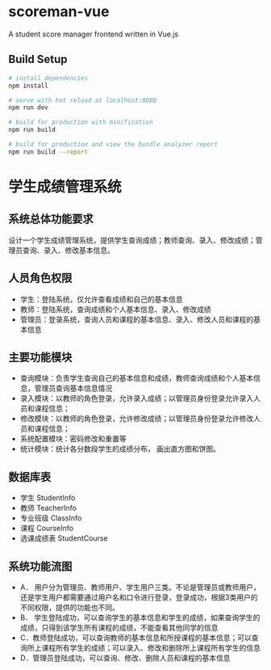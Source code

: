 # scoreman-vue

A student score manager frontend written in Vue.js 

## Build Setup

``` bash
# install dependencies
npm install

# serve with hot reload at localhost:8080
npm run dev

# build for production with minification
npm run build

# build for production and view the bundle analyzer report
npm run build --report
```

# 学生成绩管理系统

## 系统总体功能要求
设计一个学生成绩管理系统，提供学生查询成绩；教师查询、录入、修改成绩；管理员查询、录入、修改基本信息。

## 人员角色权限
- 学生：登陆系统，仅允许查看成绩和自己的基本信息
- 教师：登陆系统，查询成绩和个人基本信息、录入、修改成绩
- 管理员：登录系统，查询人员和课程的基本信息、录入、修改人员和课程的基本信息

## 主要功能模块
- 查询模块：负责学生查询自己的基本信息和成绩，教师查询成绩和个人基本信息，管理员查询基本信息情况
- 录入模块：以教师的角色登录，允许录入成绩；以管理员身份登录允许录入人员和课程信息；
- 修改模块：以教师的角色登录，允许修改成绩；以管理员身份登录允许修改人员和课程信息；
- 系统配置模块：密码修改和重置等
- 统计模块：统计各分数段学生的成绩分布， 画出直方图和饼图。

## 数据库表
- 学生 StudentInfo
- 教师 TeacherInfo
- 专业班级 ClassInfo
- 课程 CourseInfo
- 选课成绩表 StudentCourse

## 系统功能流图
- A． 用户分为管理员、教师用户、学生用户三类。不论是管理员或教师用户，还是学生用户都需要通过用户名和口令进行登录，登录成功，根据3类用户的不同权限，提供的功能也不同。
- B． 学生登陆成功，可以查询学生的基本信息和学生的成绩，如果查询学生的成绩，只得到该学生所有课程的成绩，不能查看其他同学的信息
- C．教师登陆成功，可以查询教师的基本信息和所授课程的基本信息；可以查询所上课程所有学生的成绩；可以录入、修改和删除所上课程所有学生的信息
- D．管理员登陆成功，可以查询、修改、删除人员和课程的基本信息


